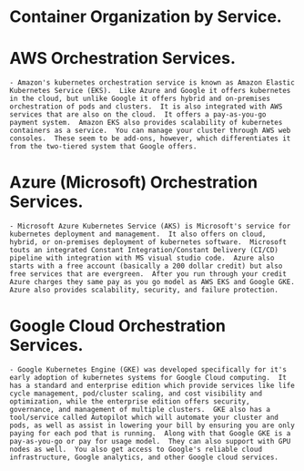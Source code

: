 # **Container Organization by Service.**

# AWS Orchestration Services.
    - Amazon's kubernetes orchestration service is known as Amazon Elastic Kubernetes Service (EKS).  Like Azure and Google it offers kubernetes in the cloud, but unlike Google it offers hybrid and on-premises orchestration of pods and clusters.  It is also integrated with AWS services that are also on the cloud.  It offers a pay-as-you-go payment system.  Amazon EKS also provides scalability of kubernetes containers as a service.  You can manage your cluster through AWS web consoles.  These seem to be add-ons, however, which differentiates it from the two-tiered system that Google offers.

# Azure (Microsoft) Orchestration Services.
    - Microsoft Azure Kubernetes Service (AKS) is Microsoft's service for kubernetes deployment and management.  It also offers on cloud, hybrid, or on-premises deployment of kubernetes software.  Microsoft touts an integrated Constant Integration/Constant Delivery (CI/CD) pipeline with integration with MS visual studio code.  Azure also starts with a free account (basically a 200 dollar credit) but also free services that are evergreen.  After you run through your credit Azure charges they same pay as you go model as AWS EKS and Google GKE.  Azure also provides scalability, security, and failure protection.

# Google Cloud Orchestration Services.

    - Google Kubernetes Engine (GKE) was developed specifically for it's early adoption of kubernetes systems for Google Cloud computing.  It has a standard and enterprise edition which provide services like life cycle management, pod/cluster scaling, and cost visibility and optimization, while the enterprise edition offers security, governance, and management of multiple clusters.  GKE also has a tool/service called Autopilot which will automate your cluster and pods, as well as assist in lowering your bill by ensuring you are only paying for each pod that is running.  Along with that Google GKE is a pay-as-you-go or pay for usage model.  They can also support with GPU nodes as well.  You also get access to Google's reliable cloud infrastructure, Google analytics, and other Google cloud services.